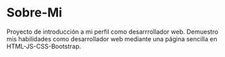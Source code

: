 # Sobre-Mi
Proyecto de introducción a mi perfil como desarrrollador web.
Demuestro mis habilidades como desarrollador web mediante una página sencilla en HTML-JS-CSS-Bootstrap.
